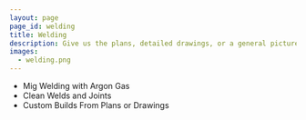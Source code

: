 ```yaml
---
layout: page
page_id: welding
title: Welding
description: Give us the plans, detailed drawings, or a general picture of your idea and we will help create your vision.
images: 
  - welding.png
---
```

* Mig Welding with Argon Gas
* Clean Welds and Joints
* Custom Builds From Plans or Drawings
